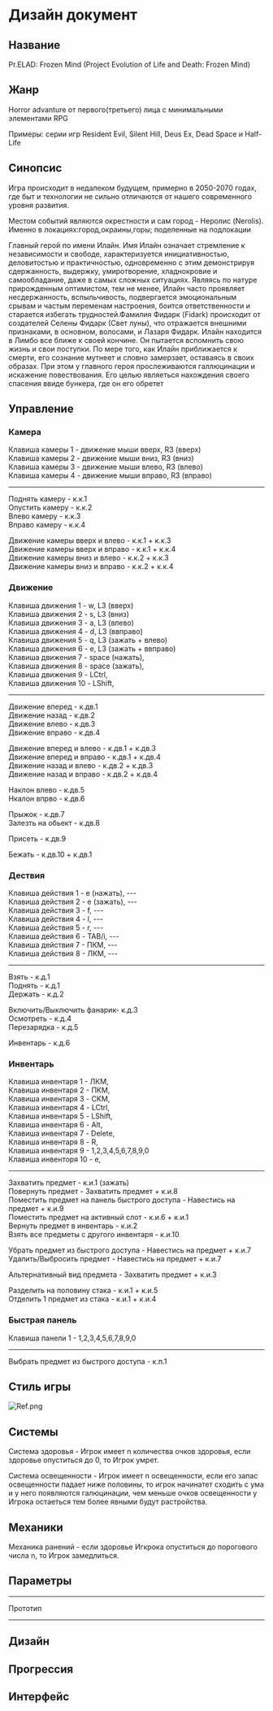 # Дизайн документ
## Название

Pr.ELAD: Frozen Mind (Project Evolution of Life and Death: Frozen Mind)

## Жанр

Horror advanture от первого(третьего) лица с минимальными элементами RPG

Примеры: серии игр Resident Evil, Silent Hill, Deus Ex, Dead Space и Half-Life

## Синопсис

Игра происходит в недалеком будущем, примерно в 2050-2070 годах, где быт и технологии не сильно отличаются от нашего современного уровня развития.

Местом событий являются окрестности и сам город - Неролис (Nerolis). Именно в локациях:город,окраины,горы; поделенные на подлокации

Главный герой по имени Илайн. Имя Илайн означает стремление к независимости и свободе, характеризуется инициативностью, деловитостью и практичностью, одновременно с этим демонстрируя сдержанность, выдержку, умиротворение, хладнокровие и самообладание, даже в самых сложных ситуациях. Являясь по натуре прирожденным оптимистом, тем не менее, Илайн часто проявляет несдержанность, вспыльчивость, подвергается эмоциональным срывам и частым переменам настроения, боится ответственности и старается избегать трудностей.Фамилия Фидарк (Fidark) происходит от создателей Селены Фидарк (Свет луны), что отражается внешними признаками, в основном, волосами, и Лазаря Фидарк. Илайн находится в Лимбо все ближе к своей кончине. Он пытается вспомнить свою жизнь и свои поступки. По мере того, как Илайн приближается к смерти, его сознание мутнеет и словно замерзает, оставаясь в своих образах. При этом у главного героя прослеживаются галлюцинации и искажение повествования. Его целью являеться нахождения своего спасения ввиде бункера, где он его обретет

## Управление

###  Камера

Клавиша камеры 1 - движение мыши вверх, R3 (вверх)  
Клавиша камеры 2 - движение мыши вниз, R3 (вниз)  
Клавиша камеры 3 - движение мыши влево, R3 (влево)  
Клавиша камеры 4 - движение мыши вправо, R3 (вправо)  

***

Поднять камеру - к.к.1  
Опустить камеру - к.к.2  
Влево камеру - к.к.3  
Вправо камеру - к.к.4  

Движение камеры вверх и влево - к.к.1 + к.к.3  
Движение камеры вверх и вправо - к.к.1 + к.к.4  
Движение камеры вниз и влево - к.к.2 + к.к.3  
Движение камеры вниз и вправо - к.к.2 + к.к.4  

###  Движение

Клавиша движения 1 - w, L3 (вверх)  
Клавиша движения 2 - s, L3 (вниз)  
Клавиша движения 3 - a, L3 (влево)  
Клавиша движения 4 - d, L3 (ввправо)  
Клавиша движения 5 - q, L3 (зажать + влево)  
Клавиша движения 6 - e, L3 (зажать + ввправо)  
Клавиша движения 7 - space (нажать),   
Клавиша движения 8 - space (зажать),   
Клавиша движения 9 - LCtrl,  
Клавиша движения 10 - LShift,  

***

Движение вперед - к.дв.1  
Движение назад - к.дв.2  
Движение влево - к.дв.3  
Движение вправо - к.дв.4  

Движение вперед и влево - к.дв.1 + к.дв.3  
Движение вперед и вправо - к.дв.1 + к.дв.4  
Движение назад и влево - к.дв.2 + к.дв.3  
Движение назад и вправо - к.дв.2 + к.дв.4    

Наклон влево - к.дв.5  
Нкалон впрво - к.дв.6  

Прыжок - к.дв.7  
Залезть на обьект - к.дв.8  

Присеть - к.дв.9  

Бежать - к.дв.10 + к.дв.1

###  Дествия

Клавиша действия 1 - e (нажать), ---  
Клавиша действия 2 - e (зажать), ---    
Клавиша действия 3 - f, ---  
Клавиша действия 4 - l, ---  
Клавиша действия 5 - r, ---  
Клавиша действия 6  - TAB/i, ---  
Клавиша действия 7 - ПКМ, ---  
Клавиша действия 8 - ЛКМ, ---  

***

Взять - к.д.1  
Поднять - к.д.1  
Держать - к.д.2  

Включить/Выключить фанарик- к.д.3  
Осмотреть - к.д.4  
Перезарядка - к.д.5  

Инвентарь - к.д.6

###  Инвентарь

Клавиша инвентаря 1 - ЛКМ,  
Клавиша инвентаря 2 - ПКМ,  
Клавиша инвентаря 3 - CKM,  
Клавиша инвентаря 4 - LCtrl,  
Клавиша инвентаря 5 - LShift,  
Клавиша инвентаря 6 - Alt,  
Клавиша инвентаря 7 - Delete,  
Клавиша инвентаря 8 - R,  
Клавиша инвентаря 9 - 1,2,3,4,5,6,7,8,9,0  
Клавиша инвенторя 10 - e,

***

Захватить предмет - к.и.1 (зажать)  
Повернуть предмет - Захватить предмет + к.и.8  
Поместить предмет на панель быстрого доступа - Навестись на предмет + к.и.9  
Поместить предмет на активный слот - к.и.6 + к.и.1  
Вернуть предмет в инвентарь - к.и.2  
Взять все предметы с другого инвентаря - к.и.10 

Убрать предмет из быстрого доступа - Навестись на предмет + к.и.7  
Удалить/Выбросить предмет - Навестись на предмет + к.и.7

Альтернативный вид предмета - Захватить предмет + к.и.3

Разделить на половину стака - к.и.1 + к.и.5  
Отделить 1 предмет из стака - к.и.1 + к.и.4

###  Быстрая панель

Клавиша панели 1 - 1,2,3,4,5,6,7,8,9,0

***

Выбрать предмет из быстрого доступа - к.п.1

## Стиль игры

![Ref.png](https://github.com/LimaSas/ELAD-Frozen-mind/blob/05bedb5855b659b127b7eca527b3b8927ee60f9c/Ref.png?raw=true)

## Системы

Система здоровья - Игрок имеет n количества очков здоровья, если здоровье опуститься до 0, то Игрок умрет.

Система освещенности - Игрок имеет n освещенности, если его запас освещенности падает ниже половины, то игрок начинатет сходить с ума и у него появляются галюцинации, чем меньше очков освещенности у Игрока остаеться тем более явными будут растройства.

## Механики

Механика ранений - если здоровье Игкрока опуститься до порогового числа n, то Игрок замедлиться.

## Параметры

***
Прототип
***

## Дизайн

## Прогрессия 

## Интерфейс